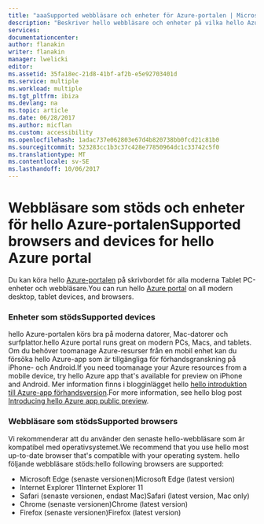 ```yaml
---
title: "aaaSupported webbläsare och enheter för Azure-portalen | Microsoft Docs"
description: "Beskriver hello webbläsare och enheter på vilka hello Azure portal fungerar."
services: 
documentationcenter: 
author: flanakin
writer: flanakin
manager: lwelicki
editor: 
ms.assetid: 35fa18ec-21d8-41bf-af2b-e5e92703401d
ms.service: multiple
ms.workload: multiple
ms.tgt_pltfrm: ibiza
ms.devlang: na
ms.topic: article
ms.date: 06/28/2017
ms.author: micflan
ms.custom: accessibility
ms.openlocfilehash: 1adac737e062803e67d4b820738bb0fcd21c81b0
ms.sourcegitcommit: 523283cc1b3c37c428e77850964dc1c33742c5f0
ms.translationtype: MT
ms.contentlocale: sv-SE
ms.lasthandoff: 10/06/2017
---
```

# <a name="supported-browsers-and-devices-for-hello-azure-portal"></a><span data-ttu-id="c9007-103">Webbläsare som stöds och enheter för hello Azure-portalen</span><span class="sxs-lookup"><span data-stu-id="c9007-103">Supported browsers and devices for hello Azure portal</span></span>
<span data-ttu-id="c9007-104">Du kan köra hello [Azure-portalen](https://portal.azure.com) på skrivbordet för alla moderna Tablet PC-enheter och webbläsare.</span><span class="sxs-lookup"><span data-stu-id="c9007-104">You can run hello [Azure portal](https://portal.azure.com) on all modern desktop, tablet devices, and browsers.</span></span>

### <a name="supported-devices"></a><span data-ttu-id="c9007-105">Enheter som stöds</span><span class="sxs-lookup"><span data-stu-id="c9007-105">Supported devices</span></span>
<span data-ttu-id="c9007-106">hello Azure-portalen körs bra på moderna datorer, Mac-datorer och surfplattor.</span><span class="sxs-lookup"><span data-stu-id="c9007-106">hello Azure portal runs great on modern PCs, Macs, and tablets.</span></span> <span data-ttu-id="c9007-107">Om du behöver toomanage Azure-resurser från en mobil enhet kan du försöka hello Azure-app som är tillgängliga för förhandsgranskning på iPhone- och Android.</span><span class="sxs-lookup"><span data-stu-id="c9007-107">If you need toomanage your Azure resources from a mobile device, try hello Azure app that's available for preview on iPhone and Android.</span></span> <span data-ttu-id="c9007-108">Mer information finns i blogginlägget hello [hello introduktion till Azure-app förhandsversion](https://azure.microsoft.com/blog/azure-app-preview/).</span><span class="sxs-lookup"><span data-stu-id="c9007-108">For more information, see hello blog post [Introducing hello Azure app public preview](https://azure.microsoft.com/blog/azure-app-preview/).</span></span>

### <a name="supported-browsers"></a><span data-ttu-id="c9007-109">Webbläsare som stöds</span><span class="sxs-lookup"><span data-stu-id="c9007-109">Supported browsers</span></span>
<span data-ttu-id="c9007-110">Vi rekommenderar att du använder den senaste hello-webbläsare som är kompatibel med operativsystemet.</span><span class="sxs-lookup"><span data-stu-id="c9007-110">We recommend that you use hello most up-to-date browser that's compatible with your operating system.</span></span> <span data-ttu-id="c9007-111">hello följande webbläsare stöds:</span><span class="sxs-lookup"><span data-stu-id="c9007-111">hello following browsers are supported:</span></span>

* <span data-ttu-id="c9007-112">Microsoft Edge (senaste versionen)</span><span class="sxs-lookup"><span data-stu-id="c9007-112">Microsoft Edge (latest version)</span></span>
* <span data-ttu-id="c9007-113">Internet Explorer 11</span><span class="sxs-lookup"><span data-stu-id="c9007-113">Internet Explorer 11</span></span>
* <span data-ttu-id="c9007-114">Safari (senaste versionen, endast Mac)</span><span class="sxs-lookup"><span data-stu-id="c9007-114">Safari (latest version, Mac only)</span></span>
* <span data-ttu-id="c9007-115">Chrome (senaste versionen)</span><span class="sxs-lookup"><span data-stu-id="c9007-115">Chrome (latest version)</span></span>
* <span data-ttu-id="c9007-116">Firefox (senaste versionen)</span><span class="sxs-lookup"><span data-stu-id="c9007-116">Firefox (latest version)</span></span>

